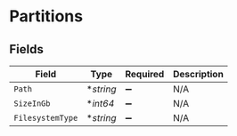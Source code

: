 # Partitions


## Fields

| Field              | Type               | Required           | Description        |
| ------------------ | ------------------ | ------------------ | ------------------ |
| `Path`             | **string*          | :heavy_minus_sign: | N/A                |
| `SizeInGb`         | **int64*           | :heavy_minus_sign: | N/A                |
| `FilesystemType`   | **string*          | :heavy_minus_sign: | N/A                |